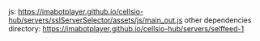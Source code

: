 js: https://imabotplayer.github.io/cellsio-hub/servers/sslServerSelector/assets/js/main_out.js
other dependencies directory: https://imabotplayer.github.io/cellsio-hub/servers/selffeed-1
